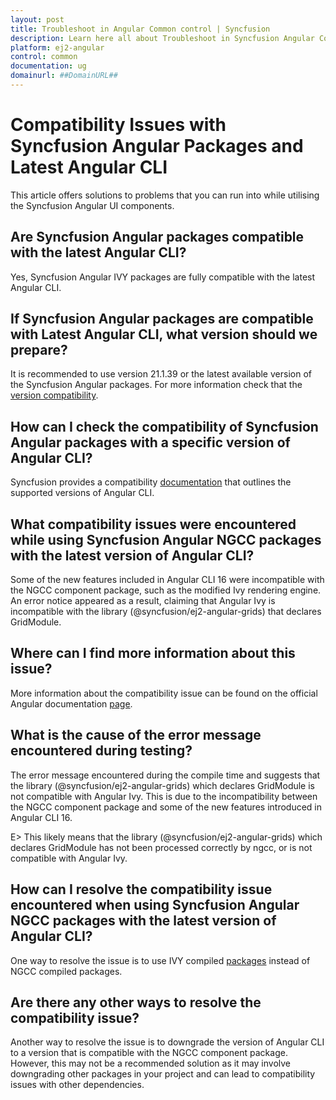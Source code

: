 ```yaml
---
layout: post
title: Troubleshoot in Angular Common control | Syncfusion
description: Learn here all about Troubleshoot in Syncfusion Angular Common control of Syncfusion Essential JS 2 and more.
platform: ej2-angular
control: common
documentation: ug
domainurl: ##DomainURL##
---
```


# Compatibility Issues with Syncfusion Angular Packages and Latest Angular CLI

This article offers solutions to problems that you can run into while utilising the Syncfusion Angular UI components.

## Are Syncfusion Angular packages compatible with the latest Angular CLI?

Yes, Syncfusion Angular IVY packages are fully compatible with the latest Angular CLI.

## If Syncfusion Angular packages are compatible with Latest Angular CLI, what version should we prepare?

It is recommended to use version 21.1.39 or the latest available version of the Syncfusion Angular packages. For more information check that the [version compatibility](../../upgrade/version-compatibility/).

## How can I check the compatibility of Syncfusion Angular packages with a specific version of Angular CLI?

Syncfusion provides a compatibility [documentation](../../upgrade/version-compatibility/) that outlines the supported versions of Angular CLI.

## What compatibility issues were encountered while using Syncfusion Angular NGCC packages with the latest version of Angular CLI? 

Some of the new features included in Angular CLI 16 were incompatible with the NGCC component package, such as the modified Ivy rendering engine. An error notice appeared as a result, claiming that Angular Ivy is incompatible with the library (@syncfusion/ej2-angular-grids) that declares GridModule.

## Where can I find more information about this issue? 

More information about the compatibility issue can be found on the official Angular documentation [page](https://angular.io/guide/update-to-version-16#angular-compatibility-compiler-ngcc-has-been-removed).

## What is the cause of the error message encountered during testing? 

The error message encountered during the compile time and suggests that the library (@syncfusion/ej2-angular-grids) which declares GridModule is not compatible with Angular Ivy. This is due to the incompatibility between the NGCC component package and some of the new features introduced in Angular CLI 16.

E> This likely means that the library (@syncfusion/ej2-angular-grids) which declares GridModule has not been processed correctly by ngcc, or is not compatible with Angular Ivy.

## How can I resolve the compatibility issue encountered when using Syncfusion Angular NGCC packages with the latest version of Angular CLI?

One way to resolve the issue is to use IVY compiled [packages](https://www.npmjs.com/package/@syncfusion/ej2-angular-grids) instead of NGCC compiled packages.

## Are there any other ways to resolve the compatibility issue? 

Another way to resolve the issue is to downgrade the version of Angular CLI to a version that is compatible with the NGCC component package. However, this may not be a recommended solution as it may involve downgrading other packages in your project and can lead to compatibility issues with other dependencies.
